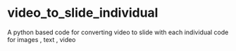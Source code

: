 # video_to_slide_individual
A python based code for converting video to slide with each individual code for images , text , video 
